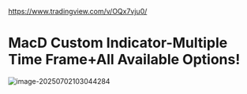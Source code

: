 https://www.tradingview.com/v/OQx7vju0/



# MacD Custom Indicator-Multiple Time Frame+All Available Options!

![image-20250702103044284](https://pkuxiaohou.oss-cn-beijing.aliyuncs.com/img/202507021030368.png)